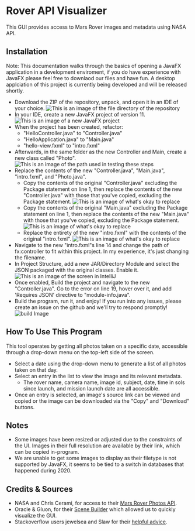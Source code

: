 # Rover API Visualizer
This GUI provides access to Mars Rover images and metadata using NASA API.

## Installation
Note: This documentation walks through the basics of opening a JavaFX application in a development enviroment, if you do have experience with JavaFX please feel free to downlaod our files and have fun. A desktop applciation of this project is currently being developed and will be released shortly.
 - Download the ZIP of the repository, unpack, and open it in an IDE of your choice.
 ![This is an image of the file directory of the repository](https://cdn.discordapp.com/attachments/496087983779479584/954107093378539541/fileviewer.png)
 - In your IDE, create a new JavaFX project of version 11.
 ![This is an image of a new JavaFX project](https://cdn.discordapp.com/attachments/496087983779479584/954107093164626010/createproject.png)
 - When the project has been created, refactor:
   - "HelloController.java" to "Controller.java"
   - "HelloApplication.java" to "Main.java"
   - "hello-view.fxml" to "intro.fxml"
 - Afterwards, in the same folder as the new Controller and Main, create a new class called "Photo".
 ![This is an image of the path used in testing these steps](https://cdn.discordapp.com/attachments/496087983779479584/954107094095777852/inprojectfilepath.png)
 - Replace the contents of the new "Controller.java", "Main.java", "intro.fxml", and "Photo.java".
   - Copy the contents of the original "Controller.java" excluding the Package statement on line 1, then replace the contents
of the new "Controller.java" with those that you've copied, excluding the Package statement.
 ![This is an image of what's okay to replace](https://cdn.discordapp.com/attachments/496087983779479584/954107093814743060/hellocontrol_overwrite.png)
   - Copy the contents of the original "Main.java" excluding the Package statement on line 1, then replace the contents
of the new "Main.java" with those that you've copied, excluding the Package statement.
 ![This is an image of what's okay to replace](https://cdn.discordapp.com/attachments/496087983779479584/954107093579886732/helloapp_overwrite.png)
   - Replace the entirety of the new "intro.fxml" with the contents of the original "intro.fxml".
 ![This is an image of what's okay to replace](https://cdn.discordapp.com/attachments/496087983779479584/954107094389387345/intro_overwrite.png)
 - Navigate to the new "intro.fxml"s line 14 and change the path of fx:controller to fit within this project. In my
       experience, it's just changing the filename.
 - In Project Structure, add a new JAR/Directory Module and select the JSON packaged with the original classes. Enable it.
 ![This is an image of the screen in IntelliJ](https://cdn.discordapp.com/attachments/496087983779479584/954107094653624420/module_creation.png)
 - Once enabled, Build the project and navigate to the new "Controller.java". Go to the error on line 19, hover over it,
and add 'Requires JSON' directive to "module-info.java".
 - Build the program, run it, and enjoy! If you run into any issues, please create an issue on the github and we'll try to 
respond promptly!
![build Image](https://media.discordapp.net/attachments/941490458960466063/951726669004148826/Capture.PNG?width=406&height=468)
## How To Use This Program
This tool operates by getting all photos taken on a specific date, accessible through a drop-down menu on the top-left
side of the screen.
 - Select a date using the drop-down menu to generate a list of all photos taken on that day.
 - Select an entry in the list to view the image and its relevant metadata.
   - The rover name, camera name, image id, subject, date, time in sols since launch, and mission launch date are all accessible.
 - Once an entry is selected, an image's source link can be viewed and copied or the image can be downloaded via the
"Copy" and "Download" buttons.
 
## Notes
 - Some images have been resized or adjusted due to the constraints of the UI. Images in their full resolution are available by their link, which can be copied in-program.
 - We are unable to get some images to display as their filetype is not supported by JavaFX, it seems to be tied to a switch in databases that happened during 2020.
## Credits & Sources
 - NASA and Chris Cerami, for access to their [Mars Rover Photos API](https://github.com/chrisccerami/mars-photo-api).
 - Oracle & Gluon, for their [Scene Builder](https://gluonhq.com/products/scene-builder/) which allowed us to quickly visualize the GUI.
 - Stackoverflow users jewelsea and Slaw for their [helpful advice](https://stackoverflow.com/questions/71366928/how-to-retrieve-image-from-web-in-java-fx).
